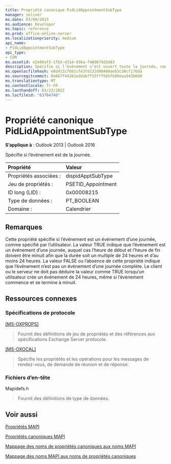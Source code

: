 ```yaml
---
title: Propriété canonique PidLidAppointmentSubType
manager: soliver
ms.date: 03/09/2015
ms.audience: Developer
ms.topic: reference
ms.prod: office-online-server
ms.localizationpriority: medium
api_name:
- PidLidAppointmentSubType
api_type:
- COM
ms.assetid: e2e00af3-1fb3-4314-936a-f480674d3d83
description: Spécifie si l’événement s’est ouvert toute la journée, comme spécifié par l’utilisateur.
ms.openlocfilehash: e0d412cf681cfe3fd132d98468aeb3c38cf176da
ms.sourcegitcommit: 0a067f44281eddabff15fff565fb80eaa543b660
ms.translationtype: MT
ms.contentlocale: fr-FR
ms.lasthandoff: 03/23/2022
ms.locfileid: "63764740"
---
```

# <a name="pidlidappointmentsubtype-canonical-property"></a>Propriété canonique PidLidAppointmentSubType

  
  
**S’applique à** : Outlook 2013 | Outlook 2016 
  
Spécifie si l’événement est de la journée.
  
|Propriété |Valeur |
|:-----|:-----|
|Propriétés associées :  <br/> |dispidApptSubType  <br/> |
|Jeu de propriétés :  <br/> |PSETID_Appointment  <br/> |
|ID long (LID) :  <br/> |0x00008215  <br/> |
|Type de données :  <br/> |PT_BOOLEAN  <br/> |
|Domaine :  <br/> |Calendrier  <br/> |
   
## <a name="remarks"></a>Remarques

Cette propriété spécifie si l’événement est un événement d’une journée, comme spécifié par l’utilisateur. La valeur TRUE indique que l’événement est un événement d’une journée, auquel cas l’heure de début et l’heure de fin doivent être minuit afin que la durée soit un multiple de 24 heures et d’au moins 24 heures. La valeur FALSE ou l’absence de cette propriété indique que l’événement n’est pas un événement d’une journée complète. Le client ou le serveur ne doit pas déduire la valeur comme TRUE lorsqu’un utilisateur crée un événement de 24 heures, même si l’événement commence et se termine à minuit.
  
## <a name="related-resources"></a>Ressources connexes

### <a name="protocol-specifications"></a>Spécifications de protocole

[[MS-OXPROPS]](https://msdn.microsoft.com/library/f6ab1613-aefe-447d-a49c-18217230b148%28Office.15%29.aspx)
  
> Fournit des définitions de jeu de propriétés et des références aux spécifications Exchange Server protocole.
    
[[MS-OXOCAL]](https://msdn.microsoft.com/library/09861fde-c8e4-4028-9346-e7c214cfdba1%28Office.15%29.aspx)
  
> Spécifie les propriétés et les opérations pour les messages de rendez-vous, de demande de réunion et de réponse.
    
### <a name="header-files"></a>Fichiers d’en-tête

Mapidefs.h
  
> Fournit des définitions de type de données.
    
## <a name="see-also"></a>Voir aussi



[Propriétés MAPI](mapi-properties.md)
  
[Propriétés canoniques MAPI](mapi-canonical-properties.md)
  
[Mappage des noms de propriétés canoniques aux noms MAPI](mapping-canonical-property-names-to-mapi-names.md)
  
[Mappage des noms MAPI aux noms de propriétés canoniques](mapping-mapi-names-to-canonical-property-names.md)

